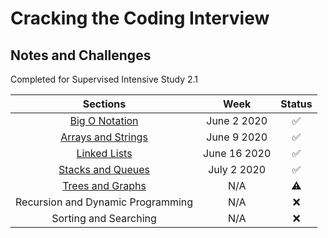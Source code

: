 # Cracking the Coding Interview
## Notes and Challenges
Completed for Supervised Intensive Study 2.1


| Sections | Week | Status |
|:--------:|:----:|:------:|
| [Big O Notation](big-o-notation/readme.md) | June 2 2020 | :white_check_mark: |
| [Arrays and Strings](arrays-and-strings/readme.md) | June 9 2020 | :white_check_mark: |
| [Linked Lists](linked-lists/readme.md) | June 16 2020 | :white_check_mark: |
| [Stacks and Queues](stacks-and-queues/readme.md) | July 2 2020 | :white_check_mark: |
| [Trees and Graphs](trees-and-graphs/readme.md) | N/A | :warning: |
| Recursion and Dynamic Programming | N/A | :x: |
| Sorting and Searching | N/A | :x: |
